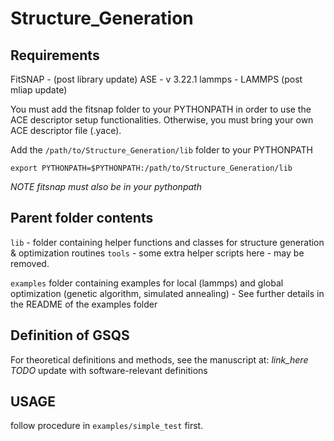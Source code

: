 # Structure_Generation

## Requirements
FitSNAP - (post library update) 
ASE - v 3.22.1
lammps - LAMMPS (post mliap update)

You must add the fitsnap folder to your PYTHONPATH in order to use
the ACE descriptor setup functionalities. Otherwise, you must bring your own
ACE descriptor file (.yace).

Add the `/path/to/Structure_Generation/lib` folder to your PYTHONPATH

`export PYTHONPATH=$PYTHONPATH:/path/to/Structure_Generation/lib`

*NOTE fitsnap must also be in your pythonpath*

## Parent folder contents

`lib`   - folder containing helper functions and classes for structure generation & optimization routines
`tools` - some extra helper scripts here - may be removed.

`examples` folder containing examples for local (lammps) and global optimization (genetic algorithm, simulated annealing) - See further details in the README of the examples folder


## Definition of GSQS

For theoretical definitions and methods, see the manuscript at: *link_here*
*TODO* update with software-relevant definitions

## USAGE

follow procedure in `examples/simple_test` first.

